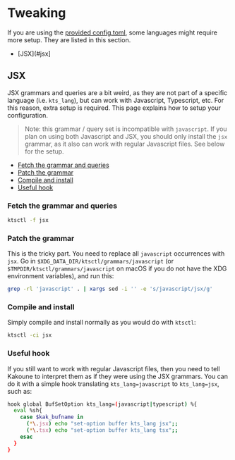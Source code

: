 # Tweaking

If you are using the [provided config.toml](https://github.com/hadronized/kak-tree-sitter/blob/master/config.toml), some
languages might require more setup. They are listed in this section.

- [JSX](#jsx]

## JSX

JSX grammars and queries are a bit weird, as they are not part of a specific language (i.e. `kts_lang`), but can work
with Javascript, Typescript, etc. For this reason, extra setup is required. This page explains how to setup your
configuration.

> Note: this grammar / query set is incompatible with `javascript`. If you plan on using both Javascript and JSX, you
> should only install the `jsx` grammar, as it also can work with regular Javascript files. See below for the setup.

- [Fetch the grammar and queries](#fetch-the-grammar-and-queries)
- [Patch the grammar](#fetch-the-grammar)
- [Compile and install](#compile-and-install)
- [Useful hook](#useful-hook)

### Fetch the grammar and queries

```bash
ktsctl -f jsx
```

### Patch the grammar

This is the tricky part. You need to replace all `javascript` occurrences with `jsx`. Go in
`$XDG_DATA_DIR/ktsctl/grammars/javascript` (or `$TMPDIR/ktsctl/grammars/javascript` on macOS if you do not have the XDG
environment variables), and run this:

```bash
grep -rl 'javascript' . | xargs sed -i '' -e 's/javascript/jsx/g'
```

### Compile and install

Simply compile and install normally as you would do with `ktsctl`:

```bash
ktsctl -ci jsx
```

### Useful hook

If you still want to work with regular Javascript files, then you need to tell Kakoune to interpret them as if they were
using the JSX grammars. You can do it with a simple hook translating `kts_lang=javascript` to `kts_lang=jsx`, such as:

```bash
hook global BufSetOption kts_lang=(javascript|typescript) %{
  eval %sh{
    case $kak_bufname in
      (*\.jsx) echo "set-option buffer kts_lang jsx";;
      (*\.tsx) echo "set-option buffer kts_lang tsx";;
    esac
  }
}
```
